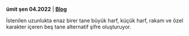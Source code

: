**ümit şen 04.2022** | **[Blog](http://umitsen.wordpress.com)**

İstenilen uzunlukta enaz birer tane büyük harf, küçük harf, rakam ve özel karakter içeren beş tane alternatif şifre oluşturuyor.
